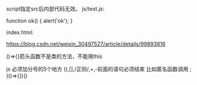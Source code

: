 script指定src后内部代码无效。
js/test.js:

function ok() {
        alert('ok');
}

index.html:
<script type="text/javascript" src="js/test.js">
   
    ok();
</script>

https://blog.csdn.net/weixin_30497527/article/details/99893816


()=>{}箭头函数不是类的方法，不能用this

js 必须加分号的5个地方
(),[],/正则/,+,-前面的语句必须结束
比如匿名函数调用
;(()=>{})()

